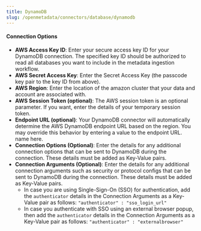 ```yaml
---
title: DynamoDB
slug: /openmetadata/connectors/database/dynamodb
---
```


<ConnectorIntro connector="DynamoDB" hasDBT="true"/>

<Requirements />

<MetadataIngestionService connector="DynamoDB"/>

<h4>Connection Options</h4>

- **AWS Access Key ID**: Enter your secure access key ID for your DynamoDB connection. The specified key ID should be authorized to read all databases you want to include in the metadata ingestion workflow.
- **AWS Secret Access Key**: Enter the Secret Access Key (the passcode key pair to the key ID from above).
- **AWS Region**: Enter the location of the amazon cluster that your data and account are associated with.
- **AWS Session Token (optional)**: The AWS session token is an optional parameter. If you want, enter the details of your temporary session token.
- **Endpoint URL (optional)**: Your DynamoDB connector will automatically determine the AWS DynamoDB endpoint URL based on the region. You may override this behavior by entering a value to the endpoint URL.
name here.
- **Connection Options (Optional)**: Enter the details for any additional connection options that can be sent to DynamoDB during the connection. These details must be added as Key-Value pairs.
- **Connection Arguments (Optional)**: Enter the details for any additional connection arguments such as security or protocol configs that can be sent to DynamoDB during the connection. These details must be added as Key-Value pairs.
    - In case you are using Single-Sign-On (SSO) for authentication, add the `authenticator` details in the Connection Arguments as a Key-Value pair as follows: `"authenticator" : "sso_login_url"`
    - In case you authenticate with SSO using an external browser popup, then add the `authenticator` details in the Connection Arguments as a Key-Value pair as follows: `"authenticator" : "externalbrowser"`

<DatabaseIngestionConfig />

<IngestionScheduleAndDeploy />

<ConnectorOutro connector="DynamoDB" hasDBT="true" />
